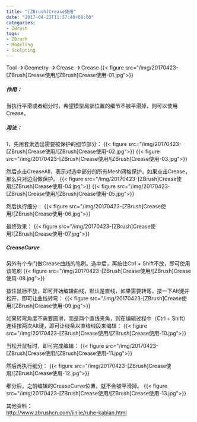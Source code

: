 ```yaml
---
title: "[ZBrush]Crease使用"
date: "2017-04-23T11:37:40+08:00"
categories:
- ZBrush
tags:
- ZBrush
- Modeling
- Sculpting
---
```


Tool -》 Geometry -》 Crease -》 Crease
{{< figure src="/img/20170423-[ZBrush]Crease使用/[ZBrush]Crease使用-01.jpg">}}
##### 作用：
当执行平滑或者细分时，希望模型局部位置的细节不被平滑掉，则可以使用Crease。

##### 用法：
1，先用套索选出需要被保护的细节部分：
{{< figure src="/img/20170423-[ZBrush]Crease使用/[ZBrush]Crease使用-02.jpg">}}
{{< figure src="/img/20170423-[ZBrush]Crease使用/[ZBrush]Crease使用-03.jpg">}}


然后点击CreaseAll，表示对选中部分的所有Mesh网格保护，如果点击Crease，那么只对边沿做保护。
{{< figure src="/img/20170423-[ZBrush]Crease使用/[ZBrush]Crease使用-04.jpg">}}
{{< figure src="/img/20170423-[ZBrush]Crease使用/[ZBrush]Crease使用-05.jpg">}}


然后执行细分：
{{< figure src="/img/20170423-[ZBrush]Crease使用/[ZBrush]Crease使用-06.jpg">}}

最终效果：
{{< figure src="/img/20170423-[ZBrush]Crease使用/[ZBrush]Crease使用-07.jpg">}}

##### CreaseCurve
另外有个专门做Crease曲线的笔刷。选中后，再按住Ctrl + Shift不放，即可使用该笔刷
{{< figure src="/img/20170423-[ZBrush]Crease使用/[ZBrush]Crease使用-08.jpg">}}

按住鼠标不放，即可开始编辑曲线，默认是直线，如果需要转弯，按一下Alt键并松开，即可让曲线转弯：
{{< figure src="/img/20170423-[ZBrush]Crease使用/[ZBrush]Crease使用-09.jpg">}}

如果转弯角度不需要圆滑，而是两个直线夹角，则在编辑过程中（Ctrl + Shift）连续按两次Alt键，即可让线条以直线线段来编辑：
{{< figure src="/img/20170423-[ZBrush]Crease使用/[ZBrush]Crease使用-10.jpg">}}

当松开鼠标时，即可完成编辑：
{{< figure src="/img/20170423-[ZBrush]Crease使用/[ZBrush]Crease使用-11.jpg">}}

然后再执行细分：
{{< figure src="/img/20170423-[ZBrush]Crease使用/[ZBrush]Crease使用-12.jpg">}}

细分后，之前编辑的CreaseCurve位置，就不会被平滑掉。
{{< figure src="/img/20170423-[ZBrush]Crease使用/[ZBrush]Crease使用-13.jpg">}}

其他资料：  
http://www.zbrushcn.com/jinjie/ruhe-kabian.html
